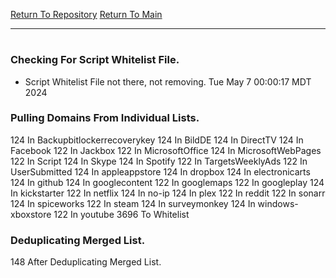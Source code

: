 [Return To Repository](https://github.com/DigitalWarrior/piholeparser/)
[Return To Main](https://github.com/DigitalWarrior/piholeparser/blob/master/RecentRunLogs/Mainlog.md)
____________________________________
# 
### Checking For Script Whitelist File.
* Script Whitelist File not there, not removing. Tue May  7 00:00:17 MDT 2024
### Pulling Domains From Individual Lists.
124 In Backupbitlockerrecoverykey
124 In BildDE
124 In DirectTV
124 In Facebook
122 In Jackbox
122 In MicrosoftOffice
124 In MicrosoftWebPages
122 In Script
124 In Skype
124 In Spotify
122 In TargetsWeeklyAds
122 In UserSubmitted
124 In appleappstore
124 In dropbox
124 In electronicarts
124 In github
124 In googlecontent
122 In googlemaps
122 In googleplay
124 In kickstarter
122 In netflix
124 In no-ip
124 In plex
122 In reddit
122 In sonarr
124 In spiceworks
122 In steam
124 In surveymonkey
124 In windows-xboxstore
122 In youtube
3696 To Whitelist
### Deduplicating Merged List.
148 After Deduplicating Merged List.
